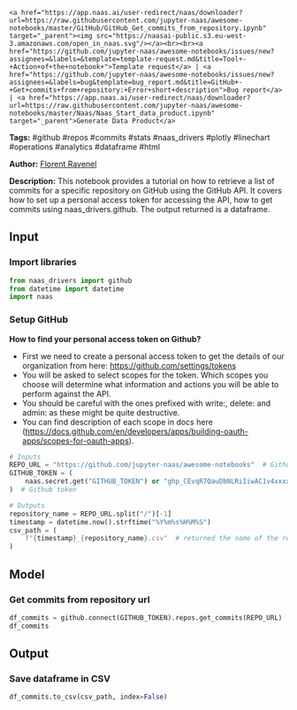     <a href="https://app.naas.ai/user-redirect/naas/downloader?url=https://raw.githubusercontent.com/jupyter-naas/awesome-notebooks/master/GitHub/GitHub_Get_commits_from_repository.ipynb" target="_parent"><img src="https://naasai-public.s3.eu-west-3.amazonaws.com/open_in_naas.svg"/></a><br><br><a href="https://github.com/jupyter-naas/awesome-notebooks/issues/new?assignees=&labels=&template=template-request.md&title=Tool+-+Action+of+the+notebook+">Template request</a> | <a href="https://github.com/jupyter-naas/awesome-notebooks/issues/new?assignees=&labels=bug&template=bug_report.md&title=GitHub+-+Get+commits+from+repository:+Error+short+description">Bug report</a> | <a href="https://app.naas.ai/user-redirect/naas/downloader?url=https://raw.githubusercontent.com/jupyter-naas/awesome-notebooks/master/Naas/Naas_Start_data_product.ipynb" target="_parent">Generate Data Product</a>

**Tags:** #github #repos #commits #stats #naas_drivers #plotly #linechart #operations #analytics #dataframe #html

**Author:** [Florent Ravenel](https://www.linkedin.com/in/florent-ravenel/)

**Description:** This notebook provides a tutorial on how to retrieve a list of commits for a specific repository on GitHub using the GitHub API. It covers how to set up a personal access token for accessing the API, how to get commits using naas_drivers.github. The output returned is a dataframe.

## Input

### Import libraries


```python
from naas_drivers import github
from datetime import datetime
import naas
```

### Setup GitHub
**How to find your personal access token on Github?**
- First we need to create a personal access token to get the details of our organization from here: https://github.com/settings/tokens
- You will be asked to select scopes for the token. Which scopes you choose will determine what information and actions you will be able to perform against the API.
- You should be careful with the ones prefixed with write:, delete: and admin: as these might be quite destructive.
- You can find description of each scope in docs here (https://docs.github.com/en/developers/apps/building-oauth-apps/scopes-for-oauth-apps).


```python
# Inputs
REPO_URL = "https://github.com/jupyter-naas/awesome-notebooks"  # Github repository url
GITHUB_TOKEN = (
    naas.secret.get("GITHUB_TOKEN") or "ghp_CEvqR7QauDbNLRiIiwAC1v4xxxxxxxxxxxxx"
)  # Github token

# Outputs
repository_name = REPO_URL.split("/")[-1]
timestamp = datetime.now().strftime("%Y%m%s%H%M%S")
csv_path = (
    f"{timestamp}_{repository_name}.csv"  # returned the name of the repository as csv
)
```

## Model

### Get commits from repository url


```python
df_commits = github.connect(GITHUB_TOKEN).repos.get_commits(REPO_URL)
df_commits
```

## Output

### Save dataframe in CSV


```python
df_commits.to_csv(csv_path, index=False)
```
